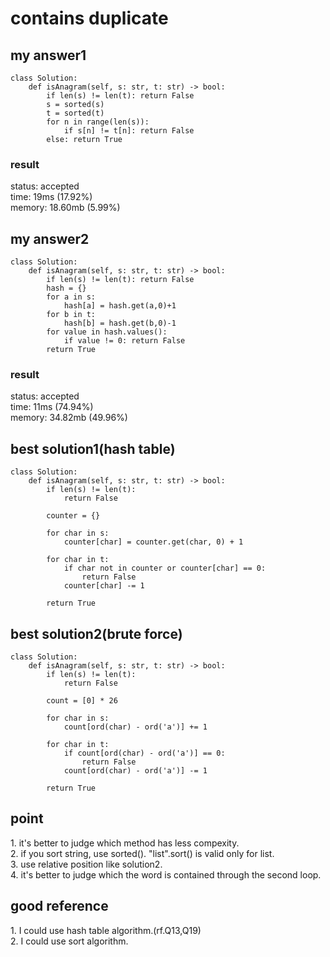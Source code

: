 # contains duplicate

## my answer1
~~~
class Solution:
    def isAnagram(self, s: str, t: str) -> bool:
        if len(s) != len(t): return False
        s = sorted(s)
        t = sorted(t)
        for n in range(len(s)):
            if s[n] != t[n]: return False
        else: return True      
~~~

### result
status: accepted <br>
time: 19ms (17.92%) <br>
memory: 18.60mb (5.99%) <br>

## my answer2
~~~
class Solution:
    def isAnagram(self, s: str, t: str) -> bool:
        if len(s) != len(t): return False
        hash = {}
        for a in s:
            hash[a] = hash.get(a,0)+1
        for b in t:
            hash[b] = hash.get(b,0)-1
        for value in hash.values():
            if value != 0: return False
        return True
~~~

### result
status: accepted <br>
time: 11ms (74.94%) <br>
memory: 34.82mb (49.96%) <br>

## best solution1(hash table)
~~~
class Solution:
    def isAnagram(self, s: str, t: str) -> bool:  
        if len(s) != len(t):
            return False

        counter = {}

        for char in s:
            counter[char] = counter.get(char, 0) + 1

        for char in t:
            if char not in counter or counter[char] == 0:
                return False
            counter[char] -= 1

        return True
~~~

## best solution2(brute force)
~~~
class Solution:
    def isAnagram(self, s: str, t: str) -> bool:  
        if len(s) != len(t):
            return False

        count = [0] * 26

        for char in s:
            count[ord(char) - ord('a')] += 1

        for char in t:
            if count[ord(char) - ord('a')] == 0:
                return False
            count[ord(char) - ord('a')] -= 1

        return True
~~~

## point
1\. it's better to judge which method has less compexity. <br>
2\. if you sort string, use sorted(). "list".sort() is valid only for list.<br>
3\. use relative position like solution2. <br>
4\. it's better to judge which the word is contained through the second loop. <br>

## good reference
1\. I could use hash table algorithm.(rf.Q13,Q19) <br>
2\. I could use sort algorithm. <br>
